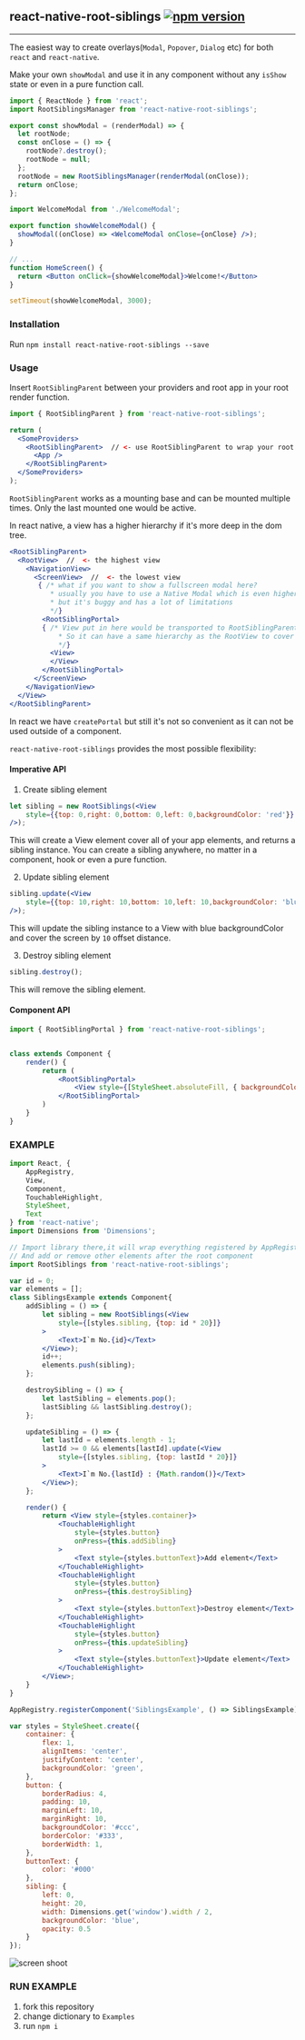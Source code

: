 ## react-native-root-siblings [![npm version](https://badge.fury.io/js/react-native-root-siblings.svg)](http://badge.fury.io/js/react-native-root-siblings)
---


The easiest way to create overlays(`Modal`, `Popover`, `Dialog` etc) for both `react` and `react-native`. 

Make your own `showModal` and use it in any component without any `isShow` state or even in a pure function call.

```jsx
import { ReactNode } from 'react';
import RootSiblingsManager from 'react-native-root-siblings';

export const showModal = (renderModal) => {
  let rootNode;
  const onClose = () => {
    rootNode?.destroy();
    rootNode = null;
  };
  rootNode = new RootSiblingsManager(renderModal(onClose));
  return onClose;
};

import WelcomeModal from './WelcomeModal';

export function showWelcomeModal() {
  showModal((onClose) => <WelcomeModal onClose={onClose} />);
}

// ...
function HomeScreen() {
  return <Button onClick={showWelcomeModal}>Welcome!</Button>
}

setTimeout(showWelcomeModal, 3000);
```


### Installation

Run `npm install react-native-root-siblings --save`

### Usage

Insert `RootSiblingParent` between your providers and root app in your root render function.

```jsx
import { RootSiblingParent } from 'react-native-root-siblings';

return (
  <SomeProviders>
    <RootSiblingParent>  // <- use RootSiblingParent to wrap your root component
      <App />
    </RootSiblingParent>
  </SomeProviders>
);      
```

`RootSiblingParent` works as a mounting base and can be mounted multiple times. Only the last mounted one would be active.

In react native, a view has a higher hierarchy if it's more deep in the dom tree.

```jsx
<RootSiblingParent>
  <RootView>  //  <- the highest view
    <NavigationView>
      <ScreenView>  //  <- the lowest view
       { /* what if you want to show a fullscreen modal here?
          * usually you have to use a Native Modal which is even higher than RootView
          * but it's buggy and has a lot of limitations
          */}
        <RootSiblingPortal>
        { /* View put in here would be transported to RootSiblingParent 
            * So it can have a same hierarchy as the RootView to cover any other views
            */}
          <View>
          </View>
        </RootSiblingPortal>
      </ScreenView>
    </NavigationView>
  </View>
</RootSiblingParent>
```

In react we have `createPortal` but still it's not so convenient as it can not be used outside of a component. 

`react-native-root-siblings` provides the most possible flexibility:

#### Imperative API

1. Create sibling element

```jsx
let sibling = new RootSiblings(<View
    style={{top: 0,right: 0,bottom: 0,left: 0,backgroundColor: 'red'}}
/>);
```

This will create a View element cover all of your app elements,
and returns a sibling instance.
You can create a sibling anywhere, no matter in a component, hook or even a pure function.

2. Update sibling element

```jsx
sibling.update(<View
    style={{top: 10,right: 10,bottom: 10,left: 10,backgroundColor: 'blue'}}
/>);
```

This will update the sibling instance to a View with blue backgroundColor and cover the screen by `10` offset distance.

3. Destroy sibling element

```js
sibling.destroy();
```

This will remove the sibling element.


#### Component API

```jsx
import { RootSiblingPortal } from 'react-native-root-siblings';


class extends Component {
    render() {
        return (
            <RootSiblingPortal>
                <View style={[StyleSheet.absoluteFill, { backgroundColor: 'rgba(0, 0, 0, 0.25)' }]} />
            </RootSiblingPortal>
        )
    }
}

```

### EXAMPLE

```jsx
import React, {
    AppRegistry,
    View,
    Component,
    TouchableHighlight,
    StyleSheet,
    Text
} from 'react-native';
import Dimensions from 'Dimensions';

// Import library there,it will wrap everything registered by AppRegistry.registerComponent
// And add or remove other elements after the root component
import RootSiblings from 'react-native-root-siblings';

var id = 0;
var elements = [];
class SiblingsExample extends Component{
    addSibling = () => {
        let sibling = new RootSiblings(<View
            style={[styles.sibling, {top: id * 20}]}
        >
            <Text>I`m No.{id}</Text>
        </View>);
        id++;
        elements.push(sibling);
    };

    destroySibling = () => {
        let lastSibling = elements.pop();
        lastSibling && lastSibling.destroy();
    };

    updateSibling = () => {
        let lastId = elements.length - 1;
        lastId >= 0 && elements[lastId].update(<View
            style={[styles.sibling, {top: lastId * 20}]}
        >
            <Text>I`m No.{lastId} : {Math.random()}</Text>
        </View>);
    };

    render() {
        return <View style={styles.container}>
            <TouchableHighlight
                style={styles.button}
                onPress={this.addSibling}
            >
                <Text style={styles.buttonText}>Add element</Text>
            </TouchableHighlight>
            <TouchableHighlight
                style={styles.button}
                onPress={this.destroySibling}
            >
                <Text style={styles.buttonText}>Destroy element</Text>
            </TouchableHighlight>
            <TouchableHighlight
                style={styles.button}
                onPress={this.updateSibling}
            >
                <Text style={styles.buttonText}>Update element</Text>
            </TouchableHighlight>
        </View>;
    }
}

AppRegistry.registerComponent('SiblingsExample', () => SiblingsExample);

var styles = StyleSheet.create({
    container: {
        flex: 1,
        alignItems: 'center',
        justifyContent: 'center',
        backgroundColor: 'green',
    },
    button: {
        borderRadius: 4,
        padding: 10,
        marginLeft: 10,
        marginRight: 10,
        backgroundColor: '#ccc',
        borderColor: '#333',
        borderWidth: 1,
    },
    buttonText: {
        color: '#000'
    },
    sibling: {
        left: 0,
        height: 20,
        width: Dimensions.get('window').width / 2,
        backgroundColor: 'blue',
        opacity: 0.5
    }
});

```

![screen shoot](./Examples/screen-shoot.gif)

### RUN EXAMPLE

1. fork this repository
2. change dictionary to `Examples`
3. run `npm i`
